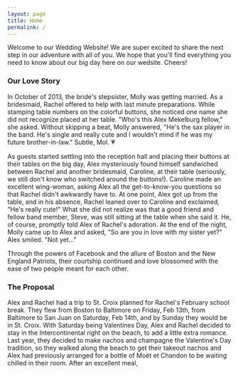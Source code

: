 ```yaml
---
layout: page
title: Home
permalink: /
---
```


Welcome to our Wedding Website! We are super excited to share the next step in our adventure with all of you. We hope that you'll find everything you need to know about our big day here on our wedsite. Cheers!

<div id="home-slideshow"></div>

### Our Love Story

In October of 2013, the bride's stepsister, Molly was getting married. As a bridesmaid, Rachel offered to help with last minute preparations. While stamping table numbers on the colorful buttons, she noticed one name she did not recognize placed at her table. "Who's this Alex Mekelburg fellow," she asked. Without skipping a beat, Molly answered, "He's the sax player in the band. He's single and really cute and I wouldn't mind if he was my future brother-in-law." Subtle, Mol. 💗

As guests started settling into the reception hall and placing their buttons at their tables on the big day, Alex mysteriously found himself sandwiched between Rachel and another bridesmaid, Caroline, at their table (seriously, we still don't know who switched around the buttons!). Caroline made an excellent wing-woman, asking Alex all the get-to-know-you questions so that Rachel didn't awkwardly have to. At one point, Alex got up from the table, and in his absence, Rachel leaned over to Caroline and exclaimed, "He's really cute!" What she did not realize was that a good friend and fellow band member, Steve, was still sitting at the table when she said it. He, of course, promptly told Alex of Rachel's adoration. At the end of the night, Molly came up to Alex and asked, "So are you in love with my sister yet?" Alex smiled. "Not yet..."

Through the powers of Facebook and the allure of Boston and the New England Patriots, their courtship continued and love blossomed with the ease of two people meant for each other. 




### The Proposal

Alex and Rachel had a trip to St. Croix planned for Rachel's February school break. They flew from Boston to Baltimore on Friday, Feb 13th, from Baltimore to San Juan on Saturday, Feb 14th, and by Sunday they would be in St. Croix. With Saturday being Valentines Day, Alex and Rachel decided to stay in the Intercontinental right on the beach, to add a little extra romance. Last year, they decided to make nachos and champagne the Valentine's Day tradition, so they walked along the beach to get their takeout nachos and Alex had previously arranged for a bottle of Moët et Chandon to be waiting chilled in their room. After an excellent meal, 
